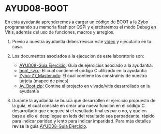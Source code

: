 # AYUD08-BOOT

En esta ayudantía aprenderemos a cargar un código de BOOT a la Zybo programando su memoria flash por QSPI y ejercitaremos el modo Debug en Vitis, además del uso de funciones, macros y arreglos.

1. Previo a nuestra ayudantía debes revisar este [video]() y ejecutarlo en tu casa.

2. Los documentos asociados a la ejecución de este laboratorio son:
    * [AYUD08-Guia Ejercicio](https://github.com/IEE2463-SEP/AYUD08-BOOT/blob/main/AYUD08_BOOT.pdf):  Guía de ejercicios asociado a la ayudantía. 
    * [boot_sw.c](https://github.com/IEE2463-SEP/AYUD08-BOOT/blob/main/boot_sw.c): El cual contiene el código C utilizado en la ayudantía
    * [Zybo-Z7_Master.xdc](https://github.com/IEE2463-SEP/AYUD08-BOOT/blob/main/Zybo-Z7-Master.xdc):  El cual contiene los constraints de nuestra tarjeta (mapeo de pines)    
    * [Ay_Boot.zip](https://github.com/IEE2463-SEP/AYUD08-BOOT/blob/main/Ay_Boot.zip):  Contine el projecto en vivado/vitis desarrollado en la ayudantía    
   
3. Durante la ayudantía se busca que desarrollen el ejercicio propuesto de la guía, el cual consiste en crear una nueva función en el código C desarrollado que chequee si el resultado final es par o no, y que en base a ello el despliegue en leds del resultado sea parpadeante, rápido para indicar paridad y lento para indicar imparidad. Para más detalles revise la guía [AYUD08-Guia Ejercicio](https://github.com/IEE2463-SEP/AYUD08-BOOT/blob/main/AYUD08_BOOT.pdf).
